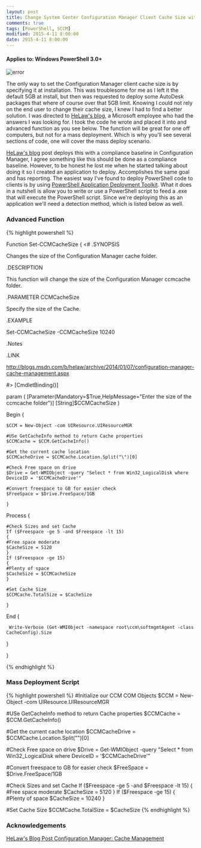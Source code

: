 ```yaml
---
layout: post
title: Change System Center Configuration Manager Client Cache Size with PowerShell
comments: true
tags: [PowerShell, SCCM]
modified: 2015-4-11 8:00:00
date: 2015-4-11 8:00:00
---
```

#### Applies to: Windows PowerShell 3.0+


![error](/images/posts/2015-4-11/error.jpg "error")


The only way to set the Configuration Manager client cache size is by specifying it at installation. This was troublesome for me as I left it the default 5GB at install, but then was requested to deploy some AutoDesk packages that where of course over that 5GB limit. Knowing I could not rely on the end user to change their cache size, I knew I had to find a better solution.
I was directed to [HeLaw's blog](https://social.msdn.microsoft.com/profile/helaw), a Microsoft employee who had the answers I was looking for. I took the code he wrote and placed it into and advanced function as you see below. The function will be great for one off computers, but not for a mass deployment. Which is why you'll see several sections of code, one will cover the mass deploy scenario.

[HeLaw's blog](http://blogs.msdn.com/b/helaw/archive/2014/01/07/configuration-manager-cache-management.aspx) post deploys this with a compliance baseline in Configuration Manager, I agree something like this should be done as a compliance baseline. However, to be honest he lost me when he started talking about doing it so I created an application to deploy. Accomplishes the same goal and has reporting. The easiest way I've found to deploy PowerShell code to clients is by using [PowerShell Application Deployment Toolkit](https://psappdeploytoolkit.codeplex.com/). What it does in a nutshell is allow you to write or use a PowerShell script to feed a .exe that will execute the PowerShell script. Since we're deploying this as an application we'll need a detection method, which is listed below as well.

### Advanced Function

{% highlight powershell %}

Function Set-CCMCacheSize {
<#
.SYNOPSIS

Changes the size of the Configuration Manager cache folder.

.DESCRIPTION

This function will change the size of the Configuration Manager ccmcache folder.

.PARAMETER CCMCacheSize

Specify the size of the Cache.

.EXAMPLE

Set-CCMCacheSize -CCMCacheSize 10240

.Notes

.LINK

http://blogs.msdn.com/b/helaw/archive/2014/01/07/configuration-manager-cache-management.aspx

#>
[CmdletBinding()]

param (
  [Parameter(Mandatory=$True,HelpMessage="Enter the size of the ccmcache folder")]
  [String]$CCMCacheSize
  )

Begin {

    $CCM = New-Object -com UIResource.UIResourceMGR

    #USe GetCacheInfo method to return Cache properties
    $CCMCache = $CCM.GetCacheInfo()

    #Get the current cache location
    $CCMCacheDrive = $CCMCache.Location.Split("\")[0]

    #Check Free space on drive
    $Drive = Get-WMIObject -query "Select * from Win32_LogicalDisk where DeviceID = '$CCMCacheDrive'"

    #Convert freespace to GB for easier check
    $FreeSpace = $Drive.FreeSpace/1GB

    }

Process {

    #Check Sizes and set Cache
    If ($Freespace -ge 5 -and $Freespace -lt 15)
    {
    #Free space moderate
    $CacheSize = 5120
    }
    If ($Freespace -ge 15)
    {
    #Plenty of space
    $CacheSize = $CCMCacheSize
    }

    #Set Cache Size
    $CCMCache.TotalSize = $CacheSize

    }
End {

     Write-Verbose (Get-WMIObject -namespace root\ccm\softmgmtAgent -class CacheConfig).Size

}

}

{% endhighlight %}

### Mass Deployment Script

{% highlight powershell %}
#Initialize our CCM COM Objects
 $CCM = New-Object -com UIResource.UIResourceMGR

 #USe GetCacheInfo method to return Cache properties
 $CCMCache = $CCM.GetCacheInfo()

 #Get the current cache location
 $CCMCacheDrive = $CCMCache.Location.Split("\")[0]

 #Check Free space on drive
 $Drive = Get-WMIObject -query "Select * from Win32_LogicalDisk where DeviceID = '$CCMCacheDrive'"

 #Convert freespace to GB for easier check
 $FreeSpace = $Drive.FreeSpace/1GB

 #Check Sizes and set Cache
 If ($Freespace -ge 5 -and $Freespace -lt 15)
 {
 #Free space moderate
 $CacheSize = 5120
 }
 If ($Freespace -ge 15)
 {
 #Plenty of space
 $CacheSize = 10240
 }

 #Set Cache Size
 $CCMCache.TotalSize = $CacheSize
{% endhighlight %}

### Acknowledgements

[HeLaw's Blog Post Configuration Manager: Cache Management](http://blogs.msdn.com/b/helaw/archive/2014/01/07/configuration-manager-cache-management.aspx)